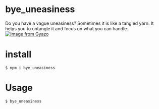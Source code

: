 # bye_uneasiness
Do you have a vague uneasiness?
Sometimes it is like a tangled yarn.
It helps you to untangle it and focus on what you can handle.
[![Image from Gyazo](https://i.gyazo.com/175302b929f4a687719d48c277cd5429.gif)](https://gyazo.com/175302b929f4a687719d48c277cd5429)

# install
`$ npm i bye_uneasiness`

# Usage
`$ bye_uneasiness`
